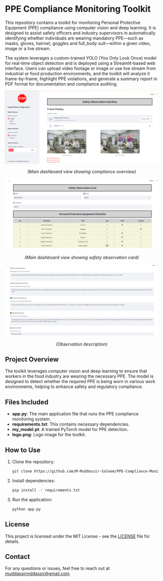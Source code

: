 # PPE Compliance Monitoring Toolkit

This repository contains a toolkit for monitoring Personal Protective Equipment (PPE) compliance using computer vision and deep learning. It is designed to assist safety officers and industry supervisors in automatically identifying whether individuals are wearing mandatory PPE—such as masks, gloves, hairnet, goggles and full_body suit—within a given video, image or a live stream.

The system leverages a custom-trained YOLO (You Only Look Once) model for real-time object detection and is deployed using a Streamlit-based web interface. Users can upload video footage or image or use live stream from industrial or food production environments, and the toolkit will analyze it frame-by-frame, highlight PPE violations, and generate a summary report in PDF format for documentation and compliance auditing.


![Dashboard View 1](https://github.com/M-Muddassir-Saleem/PPE-Compliance-Monitoring/blob/ea951cf2e21871827c1e63081c69b1a251132ed6/dashboard.png)
<p align="center"><em>(Main dashboard view showing compliance overview)</em></p>



![Dashboard View 1](https://github.com/M-Muddassir-Saleem/PPE-Compliance-Monitoring/blob/70729f1f52c23f815dc7519fadd62cec6329d36e/dashboard%20(1).png)
<p align="center"><em>(Main dashboard view showing safety observation card)</em></p>      



![Dashboard View 1](https://github.com/M-Muddassir-Saleem/PPE-Compliance-Monitoring/blob/f6ca62bc93b98a2e33ff8f192067e25b13c13116/dashboard%20(2).png)
<p align="center"><em>(Observation description)</em></p> 


## Project Overview

The toolkit leverages computer vision and deep learning to ensure that workers in the food industry are wearing the necessary PPE. The model is designed to detect whether the required PPE is being worn in various work environments, helping to enhance safety and regulatory compliance.

## Files Included

- **app.py**: The main application file that runs the PPE compliance monitoring system.
- **requirements.txt**: This contains necessary dependencies.
- **my_model.pt**: A trained PyTorch model for PPE detection.
- **logo.png**: Logo image for the toolkit.

## How to Use

1. Clone the repository:
    ```bash
    git clone https://github.com/M-Muddassir-Saleem/PPE-Compliance-Monitoring.git
    ```

2. Install dependencies:
    ```bash
    pip install -r requirements.txt
    ```

3. Run the application:
    ```bash
    python app.py
    ```

## License

This project is licensed under the MIT License - see the [LICENSE](LICENSE) file for details.

## Contact

For any questions or issues, feel free to reach out at [muddassirmddassir@gmail.com](mailto:muddassirmddassir@gmail.com).
